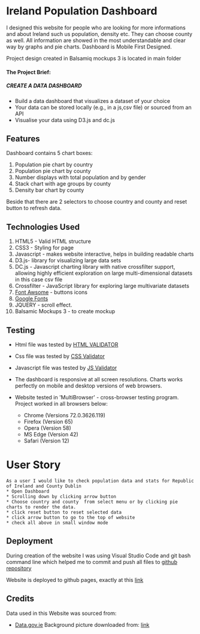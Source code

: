 # Ireland Population Dashboard

I designed this website for people who are looking for more informations and about Ireland such us population, density etc.
They can choose county as well.  All information are showed in the most understandable and clear way by graphs and pie charts. Dashboard is Mobile First Designed.

Project design created in Balsamiq mockups 3 is located in main folder 

#### The Project Brief:
##### CREATE A DATA DASHBOARD

* Build a data dashboard that visualizes a dataset of your choice
* Your data can be stored locally (e.g., in a js,csv file) or sourced from an API
* Visualise your data using D3.js and dc.js



## Features
Dashboard contains 5 chart boxes:
1. Population pie chart by country 
2. Population pie chart by county 
3. Number displays with total population and by gender
4. Stack chart with age groups by county
5. Density bar chart by county

Beside that there are 2 selectors to choose country and county and reset button to refresh data.

## Technologies Used

1. HTML5 - Valid HTML structure
2. CSS3 - Styling for page
3. Javascript - makes website interactive, helps in building readable charts
4. D3.js- library for visualizing large data sets
5. DC.js - Javascript charting library with native crossfilter support, allowing highly efficient exploration on large multi-dimensional datasets in this case csv file
6. Crossfilter - JavaScript library for exploring large multivariate datasets
7. [Font Awsome](https://fontawesome.com/) - buttons icons
8. [Google Fonts](https://fonts.google.com/)
9. JQUERY - scroll effect.
9. Balsamic Mockups 3 - to create mockup


## Testing
* Html file was tested by [HTML VALIDATOR](https://validator.w3.org/)
* Css file was tested by [CSS Validator](https://jigsaw.w3.org/css-validator/)
* Javascript file was tested by [JS Validator](https://codebeautify.org/jsvalidate)


* The dashboard is responsive at all screen resolutions. Charts works perfectly on mobile and desktop versions of web browsers.
* Website tested in 'MultiBrowser' - cross-browser testing program. Project worked in all browsers below:
    * Chrome (Versions 72.0.3626.119)
    * Firefox (Version 65)
    * Opera (Version 58)
    * MS Edge (Version 42)
    * Safari (Version 12)


# User Story
    As a user I would like to check population data and stats for Republic of Ireland and County Dublin
    * Open Dashboard 
    * Scrolling down by clicking arrow button
    * Choose country and county  from select menu or by clicking pie charts to render the data.
    * click reset button to reset selected data
    * click arrow button to go to the top of website
    * check all above in small window mode



## Deployment

During creation of the website I was using Visual Studio Code and git bash command line which helped me to commit and push all files to [github repository](https://github.com/LukaszPlawinski/Ireland-Population-Dashboard)

Website is deployed to github pages, exactly at this [link](https://lukaszplawinski.github.io/Ireland-Population-Dashboard/)

## Credits

Data used in this Website was sourced from:
* [Data.gov.ie](https://data.gov.ie/)
Background picture downloaded from: [link](https://handluggageonly.co.uk/wp-content/uploads/2018/02/Best-Hikes-In-Ireland-You-Have-To-Walk.jpg)

